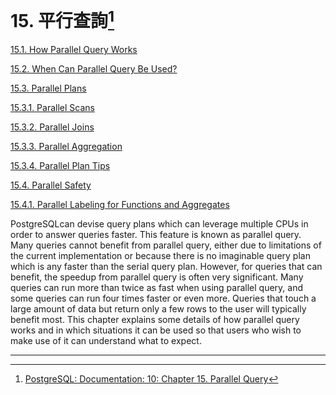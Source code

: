 # 15. 平行查詢[^1]

[15.1. How Parallel Query Works](https://www.postgresql.org/docs/10/static/how-parallel-query-works.html)

[15.2. When Can Parallel Query Be Used?](https://www.postgresql.org/docs/10/static/when-can-parallel-query-be-used.html)

[15.3. Parallel Plans](https://www.postgresql.org/docs/10/static/parallel-plans.html)

[15.3.1. Parallel Scans](https://www.postgresql.org/docs/10/static/parallel-plans.html#parallel-scans)

[15.3.2. Parallel Joins](https://www.postgresql.org/docs/10/static/parallel-plans.html#parallel-joins)

[15.3.3. Parallel Aggregation](https://www.postgresql.org/docs/10/static/parallel-plans.html#parallel-aggregation)

[15.3.4. Parallel Plan Tips](https://www.postgresql.org/docs/10/static/parallel-plans.html#parallel-plan-tips)

[15.4. Parallel Safety](https://www.postgresql.org/docs/10/static/parallel-safety.html)

[15.4.1. Parallel Labeling for Functions and Aggregates](https://www.postgresql.org/docs/10/static/parallel-safety.html#parallel-labeling)



PostgreSQLcan devise query plans which can leverage multiple CPUs in order to answer queries faster. This feature is known as parallel query. Many queries cannot benefit from parallel query, either due to limitations of the current implementation or because there is no imaginable query plan which is any faster than the serial query plan. However, for queries that can benefit, the speedup from parallel query is often very significant. Many queries can run more than twice as fast when using parallel query, and some queries can run four times faster or even more. Queries that touch a large amount of data but return only a few rows to the user will typically benefit most. This chapter explains some details of how parallel query works and in which situations it can be used so that users who wish to make use of it can understand what to expect.

---



[^1]:  [PostgreSQL: Documentation: 10: Chapter 15. Parallel Query](https://www.postgresql.org/docs/10/static/parallel-query.html)


